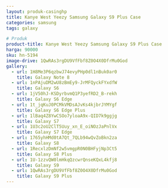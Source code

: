 ```yaml
---
layout: produk-casinghp
title: Kanye West Yeezy Samsung Galaxy S9 Plus Case
categories: samsung
tags: galaxy

# Produk
product-title: Kanye West Yeezy Samsung Galaxy S9 Plus Case
harga: 90000
sku: hn-5194
image-drive: 1QwRAs3rgDU9VfFbf8Z0O4X0DfrMu0God
gallery:
  - url: 1H8Me3P6qzbwJ74evyPHp0dl1nBuk0ar0
    title: Galaxy Note 8
  - url: 1nPAjuDM2wU8zBmEy9-JrMFQyckFYxdfW
    title: Galaxy S6
  - url: 1jV50hJ-KSDyrbvmQ1P3yefRD2_B-rekh
    title: Galaxy S6 Edge
  - url: 1t_jqKuJ0PCMkVMDsAJvKs4kjbrJYMYgf
    title: Galaxy S6 Edge Plus
  - url: 1lBaq4Z8YwCSOo7yloaA9x-QID7k9ggjg
    title: Galaxy S7
  - url: 1U3c2oU2ClT5Uuy_xn_E_oiNOzJaPnlVx
    title: Galaxy S7 Edge
  - url: 1765yhHMd0tA7Qt_7QLb94wQvZoBkn2za
    title: Galaxy S8
  - url: 1RecxlzDmNf2w5vmgpR0N0BHFyjNp3Ct5
    title: Galaxy S8 Plus
  - url: 1U-1zzvQW0lmHkqQzcwrQnseKQxL4kfj8
    title: Galaxy S9
  - url: 1QwRAs3rgDU9VfFbf8Z0O4X0DfrMu0God
    title: Galaxy S9 Plus
---
```


